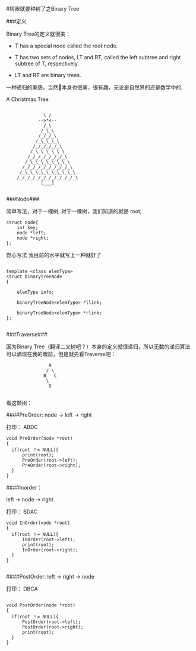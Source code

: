 #转眼就要种树了之Binary Tree


###定义


Binary Tree的定义就很美：

  - T has a special node called the root node.  - T has two sets of nodes, LT and RT, called the left subtree and right subtree of T, respectively.  
  - LT and RT are binary trees.

一种递归的美感，当然🌲本身也很美，很有趣，无论是自然界的还是数学中的.


A Christmas Tree


```

              \ /
            -->*<--
              /_\
             /_\_\
            /_/_/_\
           /_\_\_\_\
          /_/_/_/_/_\
         /_\_\_\_\_\_\
        /_/_/_/_/_/_/_\
       /_\_\_\_\_\_\_\_\
      /_/_/_/_/_/_/_/_/_\
     /_\_\_\_\_\_\_\_\_\_\
    /_/_/_/_/_/_/_/_/_/_/_\
             [___]


````


###Node###

简单写法，对于一棵树,
对于一棵树，我们知道的就是 root;


```
struct node{
	int key;
	node *left;
	node *right;
};
```


野心写法
我目前的水平就写上一种就好了


```

template <class elemType> 
struct binaryTreeNode{
	elemType info;
	binaryTreeNode<elemType> *llink;
	binaryTreeNode<elemType> *rlink;};


```


###Traverse###

因为Binary Tree（翻译二叉树吧？）本身的定义就很递归，所以无数的递归算法可以涌现在我的眼前，但是就先看Traverse吧：


```
                A
               / \
              B   C
               \
                D
 
```

看这颗树：


####PreOrder:
node -> left -> right

打印： ABDC


```
void PreOrder(node *root)
{
  if(root ！= NULL){
	  print(root);
	  PreOrder(root->left);
	  PreOrder(root->right);
  }
}

```






####Inorder：

left -> node -> right

打印： BDAC

```
void InOrder(node *root)
{
  if(root ！= NULL){
	  InOrder(root->left);
	  print(root);	  
	  InOrder(root->right);
  }
}


```



####PostOrder:
left -> right -> node

打印： DBCA

```

void PostOrder(node *root)
{
  if(root ！= NULL){
	  PostOrder(root->left);  
	  PostOrder(root->right);
	  print(root);	
  }
}

```










